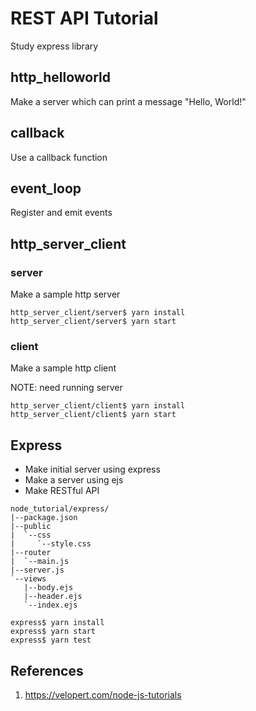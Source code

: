 # REST API Tutorial
Study express library

## http_helloworld
Make a server which can print a message "Hello, World!"

## callback
Use a callback function

## event_loop
Register and emit events

## http_server_client
### server
Make a sample http server

```
http_server_client/server$ yarn install
http_server_client/server$ yarn start
```

### client
Make a sample http client

NOTE: need running server

```
http_server_client/client$ yarn install
http_server_client/client$ yarn start
```

## Express
* Make initial server using express
* Make a server using ejs
* Make RESTful API

```
node_tutorial/express/
|--package.json
|--public
|  `--css
|     `--style.css
|--router
|  `--main.js
|--server.js
`--views
   |--body.ejs
   |--header.ejs
   `--index.ejs
```

```
express$ yarn install
express$ yarn start
express$ yarn test
```

## References
1. https://velopert.com/node-js-tutorials
